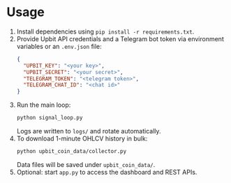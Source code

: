 # Usage

1. Install dependencies using `pip install -r requirements.txt`.
2. Provide Upbit API credentials and a Telegram bot token via environment
   variables or an `.env.json` file:
   ```json
   {
     "UPBIT_KEY": "<your key>",
     "UPBIT_SECRET": "<your secret>",
     "TELEGRAM_TOKEN": "<telegram token>",
     "TELEGRAM_CHAT_ID": "<chat id>"
   }
   ```
3. Run the main loop:
   ```bash
   python signal_loop.py
   ```
   Logs are written to `logs/` and rotate automatically.
4. To download 1-minute OHLCV history in bulk:
   ```bash
   python upbit_coin_data/collector.py
   ```
   Data files will be saved under `upbit_coin_data/`.
5. Optional: start `app.py` to access the dashboard and REST APIs.
